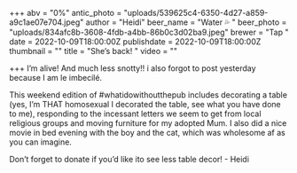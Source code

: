 +++
abv = "0%"
antic_photo = "uploads/539625c4-6350-4d27-a859-a9c1ae07e704.jpeg"
author = "Heidi"
beer_name = "Water 💦 "
beer_photo = "uploads/834afc8b-3608-4fdb-a4bb-86b0c3d02ba9.jpeg"
brewer = "Tap "
date = 2022-10-09T18:00:00Z
publishdate = 2022-10-09T18:00:00Z
thumbnail = ""
title = "She’s back! "
video = ""

+++
I’m alive! And much less snotty!! i also forgot to post yesterday because I am le imbecilé. 

This weekend edition of #whatidowithoutthepub includes decorating a table (yes, I’m THAT homosexual I decorated the table, see what you have done to me), responding to the incessant letters we seem to get from local religious groups and moving furniture for my adopted Mum. I also did a nice movie in bed evening with the boy and the cat, which was wholesome af as you can imagine. 

Don’t forget to donate if you’d like ito see less table decor! - Heidi 